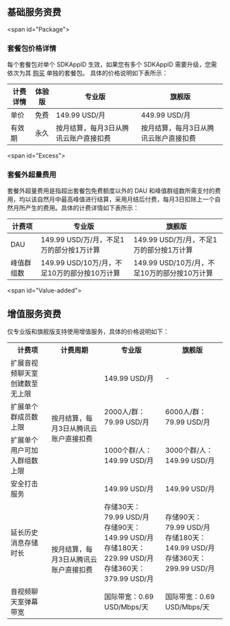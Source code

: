 ## 基础服务资费

<span id="Package"></span>
### 套餐包价格详情
每个套餐包对单个 SDKAppID 生效，如果您有多个 SDKAppID 需要升级，您需依次为其 [购买](https://intl.cloud.tencent.com/document/product/1047/34351) 单独的套餐包。
具体的价格说明如下表所示：

| 计费详情         | 体验版      | 专业版         | 旗舰版             |
| ----------- | ---------- | --------------------- | ---------------------- |
| 单价 | 免费      | 149.99 USD/月    | 449.99 USD/月    |
| 有效期     | 永久    | 按月结算，每月3日从腾讯云账户直接扣费 | 按月结算，每月3日从腾讯云账户直接扣费 |

<span id="Excess"></span>

### 套餐外超量费用
套餐外超量费用是指超出套餐包免费额度以外的 DAU 和峰值群组数所需支付的费用，均以该自然月中最高峰值进行结算，采用月结后付费，每月3日扣除上一个自然月所产生的费用。具体的计费详情如下表所示：

| 计费项   |专业版         | 旗舰版             |
| -----------|---------------------- | ------------------- |
| DAU   | 149.99 USD/万/月，不足1万的部分按1万计算 | 149.99 USD/万/月，不足1万的部分按1万计算 |
|峰值群组数  | 149.99 USD/10万/月，不足10万的部分按10万计算 | 149.99 USD/10万/月，不足10万的部分按10万计算 |


<span id="Value-added"></span>
## 增值服务资费
仅专业版和旗舰版支持使用增值服务，具体的价格说明如下：

<table>
<tr>
<th>计费项</th>
<th>计费周期</th>
<th>专业版</th>
<th>旗舰版</th>
</tr><tr>
<td>扩展音视频聊天室创建数至无上限</td>
<td rowspan = "4">按月结算，每月3日从腾讯云账户直接扣费</td>
<td>149.99 USD/月</td>
<td>-</td>
</tr>
<tr>
<td>扩展单个群成员数上限</td>
<td>2000人/群：79.99 USD/月</td>
<td>6000人/群：79.99 USD/月</td>
</tr>
<tr>
<td>扩展单个用户可加入群组数上限</td>
<td>1000个群/人：149.99 USD/月</td>
<td>3000个群/人：149.99 USD/月</td>
</tr>
<tr>
<td>安全打击服务</td>
<td>149.99 USD/月</td>
<td>149.99 USD/月</td>
</tr>
<tr>
<td>延长历史消息存储时长</td>
<td  rowspan = "2">按月结算，每月3日从腾讯云账户直接扣费</td>
<td>存储30天：79.99 USD/月<br>存储90天：149.99 USD/月<br>存储180天：229.99 USD/月<br>存储360天：379.99 USD/月</td>
<td>存储90天：79.99 USD/月<br>存储180天：149.99 USD/月<br>存储360天：299.99 USD/月</td>
</tr>
<td>音视频聊天室弹幕带宽</td>
<td>国际带宽：0.69 USD/Mbps/天</td>
<td>国际带宽：0.69 USD/Mbps/天</td>
</tr></table>
